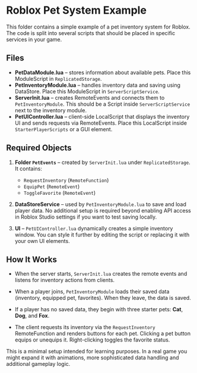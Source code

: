 # Roblox Pet System Example

This folder contains a simple example of a pet inventory system for Roblox. The code is split into several scripts that should be placed in specific services in your game.

## Files

- **PetDataModule.lua** – stores information about available pets. Place this ModuleScript in `ReplicatedStorage`.
- **PetInventoryModule.lua** – handles inventory data and saving using DataStore. Place this ModuleScript in `ServerScriptService`.
- **ServerInit.lua** – creates RemoteEvents and connects them to `PetInventoryModule`. This should be a Script inside `ServerScriptService` next to the inventory module.
- **PetUIController.lua** – client-side LocalScript that displays the inventory UI and sends requests via RemoteEvents. Place this LocalScript inside `StarterPlayerScripts` or a GUI element.

## Required Objects

1. **Folder `PetEvents`** – created by `ServerInit.lua` under `ReplicatedStorage`. It contains:
   - `RequestInventory` (`RemoteFunction`)
   - `EquipPet` (`RemoteEvent`)
   - `ToggleFavorite` (`RemoteEvent`)

2. **DataStoreService** – used by `PetInventoryModule.lua` to save and load player data. No additional setup is required beyond enabling API access in Roblox Studio settings if you want to test saving locally.

3. **UI** – `PetUIController.lua` dynamically creates a simple inventory window. You can style it further by editing the script or replacing it with your own UI elements.

## How It Works

- When the server starts, `ServerInit.lua` creates the remote events and listens for inventory actions from clients.
- When a player joins, `PetInventoryModule` loads their saved data (inventory, equipped pet, favorites). When they leave, the data is saved.

- If a player has no saved data, they begin with three starter pets: **Cat**, **Dog**, and **Fox**.

- The client requests its inventory via the `RequestInventory` RemoteFunction and renders buttons for each pet. Clicking a pet button equips or unequips it. Right-clicking toggles the favorite status.

This is a minimal setup intended for learning purposes. In a real game you might expand it with animations, more sophisticated data handling and additional gameplay logic.
